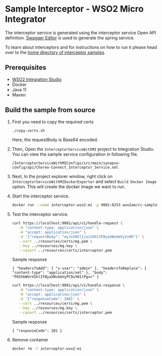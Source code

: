 # Sample Interceptor - WSO2 Micro Integrator

The interceptor service is generated using the interceptor service Open API definition.
[Swagger Editor](https://editor.swagger.io/) is used to generate the spring service.

To learn about interceptors and for instructions on how to run it please head over to the
[home directory of interceptor samples](../README.md#samples).

## Prerequisites
- [WSO2 Integration Studio](https://wso2.com/integration/integration-studio/)
- Docker
- Java 11
- Maven

## Build the sample from source

1. First you need to copy the required certs
   ```sh
   ./copy-certs.sh
   ```
   Here, the requestBody is Base64 encoded.

2. Then, Open the `InterceptorServiceWithMI` project to Integration Studio. You can view the sample service configuration in  following file.
   ```
   /InterceptorServiceWithMIConfigs/src/main/synapse-config/api/Choreo-Connect_Interceptor_Service.xml
   ```

3. Next, In the project explorer window, right click on `InterceptorServiceWithMIDockerExporter` and select `Build Docker Image` option. This will create the docker image we want to run.

2. Start the interceptor service.
   ```sh
   docker run --name interceptor-wso2-mi -p 9081:8253 wso2am/cc-sample-xml-interceptor-wso2-mi:v1.0.0
   ```

3. Test the interceptor service.
   ```sh
   curl https://localhost:9081/api/v1/handle-request \
      -H "content-type: application/json" \
      -H "accept: application/json" \
      -d '{"requestBody": "eyJuYW1lIjoiVGhlIFByaXNvbmVyIn0K"}' \
      --cert ../resources/certs/mg.pem \
      --key ../resources/mg.key \
      --cacert ../resources/certs/interceptor.pem
   ```
   Sample response
   ```
   { "headersToAdd": { "x-user": "admin" }, "headersToReplace": { "content-type": "application/xml" }, "body": "PG5hbWU+VGhlIFByaXNvbmVyPC9uYW1lPg==" }
   ```

   ```sh
   curl https://localhost:9081/api/v1/handle-response \
      -H "content-type: application/json" \
      -H "accept: application/json" \
      -d '{"responseCode": 200}' \
      --cert ../resources/certs/mg.pem \
      --key ../resources/mg.key \
      --cacert ../resources/certs/interceptor.pem
   ```
   Sample response
   ```
   { "responseCode": 201 }
   ```

4. Remove container
   ```sh
   docker rm -f interceptor-wso2-mi
   ```
